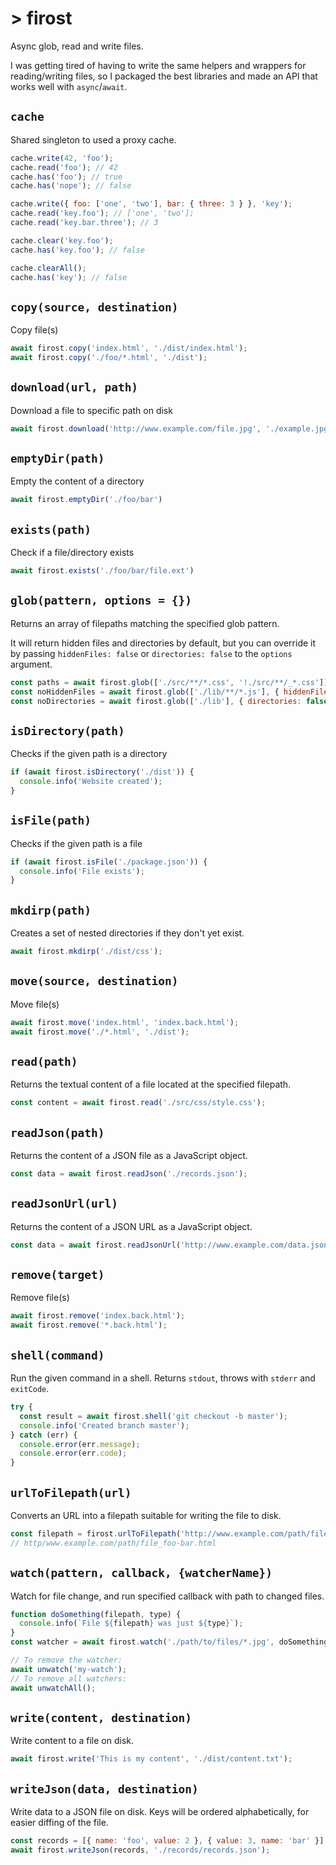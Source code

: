 # > firost

Async glob, read and write files.

I was getting tired of having to write the same helpers and wrappers for
reading/writing files, so I packaged the best libraries and made an API that
works well with `async`/`await`.

## `cache`

Shared singleton to used a proxy cache.

```js
cache.write(42, 'foo');
cache.read('foo'); // 42
cache.has('foo'); // true
cache.has('nope'); // false

cache.write({ foo: ['one', 'two'], bar: { three: 3 } }, 'key');
cache.read('key.foo'); // ['one', 'two'];
cache.read('key.bar.three'); // 3

cache.clear('key.foo');
cache.has('key.foo'); // false

cache.clearAll();
cache.has('key'); // false
```

## `copy(source, destination)`

Copy file(s)

```js
await firost.copy('index.html', './dist/index.html');
await firost.copy('./foo/*.html', './dist');
```

## `download(url, path)`

Download a file to specific path on disk

```js
await firost.download('http://www.example.com/file.jpg', './example.jpg');
```

## `emptyDir(path)`

Empty the content of a directory

```js
await firost.emptyDir('./foo/bar')
```

## `exists(path)`

Check if a file/directory exists

```js
await firost.exists('./foo/bar/file.ext')
```

## `glob(pattern, options = {})`

Returns an array of filepaths matching the specified glob pattern.

It will return hidden files and directories by default, but you can override it
by passing `hiddenFiles: false` or `directories: false` to the `options`
argument.

```js
const paths = await firost.glob(['./src/**/*.css', '!./src/**/_*.css']);
const noHiddenFiles = await firost.glob(['./lib/**/*.js'], { hiddenFiles: false });
const noDirectories = await firost.glob(['./lib'], { directories: false });
```

## `isDirectory(path)`

Checks if the given path is a directory

```js
if (await firost.isDirectory('./dist')) {
  console.info('Website created');
}
```

## `isFile(path)`

Checks if the given path is a file

```js
if (await firost.isFile('./package.json')) {
  console.info('File exists');
}
```

## `mkdirp(path)`

Creates a set of nested directories if they don't yet exist.

```js
await firost.mkdirp('./dist/css');
```

## `move(source, destination)`

Move file(s)

```js
await firost.move('index.html', 'index.back.html');
await firost.move('./*.html', './dist');
```

## `read(path)`

Returns the textual content of a file located at the specified filepath.

```js
const content = await firost.read('./src/css/style.css');
```

## `readJson(path)`

Returns the content of a JSON file as a JavaScript object.

```js
const data = await firost.readJson('./records.json');
```

## `readJsonUrl(url)`

Returns the content of a JSON URL as a JavaScript object.

```js
const data = await firost.readJsonUrl('http://www.example.com/data.json');
```

## `remove(target)`

Remove file(s)

```js
await firost.remove('index.back.html');
await firost.remove('*.back.html');
```

## `shell(command)`

Run the given command in a shell. Returns `stdout`, throws with `stderr` and
`exitCode`.

```js
try {
  const result = await firost.shell('git checkout -b master');
  console.info('Created branch master');
} catch (err) {
  console.error(err.message);
  console.error(err.code);
}
```

## `urlToFilepath(url)`

Converts an URL into a filepath suitable for writing the file to disk.

```js
const filepath = firost.urlToFilepath('http://www.example.com/path/file.html?foo=bar');
// http/www.example.com/path/file_foo-bar.html
```

## `watch(pattern, callback, {watcherName})`

Watch for file change, and run specified callback with path to changed files.

```js
function doSomething(filepath, type) {
  console.info(`File ${filepath} was just ${type}`);
}
const watcher = await firost.watch('./path/to/files/*.jpg', doSomething, 'my-watcher');

// To remove the watcher:
await unwatch('my-watch');
// To remove all watchers:
await unwatchAll();
```

## `write(content, destination)`

Write content to a file on disk.

```js
await firost.write('This is my content', './dist/content.txt');
```

## `writeJson(data, destination)`

Write data to a JSON file on disk. Keys will be ordered alphabetically, for
easier diffing of the file.

```js
const records = [{ name: 'foo', value: 2 }, { value: 3, name: 'bar' }];
await firost.writeJson(records, './records/records.json');
```

